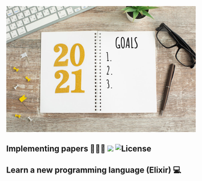 <div align="center">
  <img src="https://github.com/Flursky/resolutions-2021/blob/main/year-goals-list-2021.jpg">
</div>

## Implementing papers 👨🏻‍💻 ![](https://img.shields.io/badge/progress-0%25-green.svg) ![License](https://img.shields.io/github/license/flursky/resolutions-2021.svg?color=blue&style=plastic)


## Learn a new programming language (Elixir) 💻
